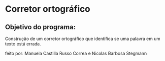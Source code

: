 # Corretor ortográfico

## Objetivo do programa:
Construção de um corretor ortográfico que identifica se uma palavra em um texto está errada.

feito por: Manuela Castilla Russo Correa e  Nicolas Barbosa Stegmann
